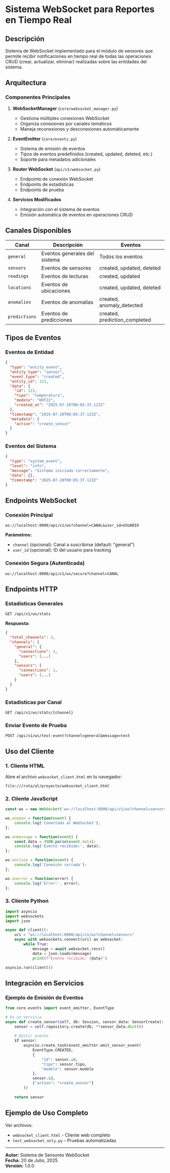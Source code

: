 # Sistema WebSocket para Reportes en Tiempo Real

## Descripción
Sistema de WebSocket implementado para el módulo de sensores que permite recibir notificaciones en tiempo real de todas las operaciones CRUD (crear, actualizar, eliminar) realizadas sobre las entidades del sistema.

## Arquitectura

### Componentes Principales

1. **WebSocketManager** (`core/websocket_manager.py`)
   - Gestiona múltiples conexiones WebSocket
   - Organiza conexiones por canales temáticos
   - Maneja reconexiones y desconexiones automáticamente

2. **EventEmitter** (`core/events.py`)
   - Sistema de emisión de eventos
   - Tipos de eventos predefinidos (created, updated, deleted, etc.)
   - Soporte para metadatos adicionales

3. **Router WebSocket** (`api/v1/websocket.py`)
   - Endpoints de conexión WebSocket
   - Endpoints de estadísticas
   - Endpoints de prueba

4. **Servicios Modificados**
   - Integración con el sistema de eventos
   - Emisión automática de eventos en operaciones CRUD

## Canales Disponibles

| Canal | Descripción | Eventos |
|-------|-------------|---------|
| `general` | Eventos generales del sistema | Todos los eventos |
| `sensors` | Eventos de sensores | created, updated, deleted |
| `readings` | Eventos de lecturas | created, updated |
| `locations` | Eventos de ubicaciones | created, updated, deleted |
| `anomalies` | Eventos de anomalías | created, anomaly_detected |
| `predictions` | Eventos de predicciones | created, prediction_completed |

## Tipos de Eventos

### Eventos de Entidad
```json
{
  "type": "entity_event",
  "entity_type": "sensor",
  "event_type": "created",
  "entity_id": 123,
  "data": {
    "id": 123,
    "tipo": "temperatura",
    "modelo": "DHT22",
    "created_at": "2025-07-20T00:05:37.123Z"
  },
  "timestamp": "2025-07-20T00:05:37.123Z",
  "metadata": {
    "action": "create_sensor"
  }
}
```

### Eventos del Sistema
```json
{
  "type": "system_event",
  "level": "info",
  "message": "Sistema iniciado correctamente",
  "data": {},
  "timestamp": "2025-07-20T00:05:37.123Z"
}
```

## Endpoints WebSocket

### Conexión Principal
```
ws://localhost:8000/api/v1/ws?channel=CANAL&user_id=USUARIO
```

**Parámetros:**
- `channel` (opcional): Canal a suscribirse (default: "general")
- `user_id` (opcional): ID del usuario para tracking

### Conexión Segura (Autenticada)
```
ws://localhost:8000/api/v1/ws/secure?channel=CANAL
```

## Endpoints HTTP

### Estadísticas Generales
```http
GET /api/v1/ws/stats
```

**Respuesta:**
```json
{
  "total_channels": 3,
  "channels": {
    "general": {
      "connections": 2,
      "users": [...]
    },
    "sensors": {
      "connections": 1,
      "users": [...]
    }
  }
}
```

### Estadísticas por Canal
```http
GET /api/v1/ws/stats/{channel}
```

### Enviar Evento de Prueba
```http
POST /api/v1/ws/test-event?channel=general&message=test
```

## Uso del Cliente

### 1. Cliente HTML
Abre el archivo `websocket_client.html` en tu navegador:
```
file:///ruta/al/proyecto/websocket_client.html
```

### 2. Cliente JavaScript
```javascript
const ws = new WebSocket('ws://localhost:8000/api/v1/ws?channel=sensors');

ws.onopen = function(event) {
    console.log('Conectado al WebSocket');
};

ws.onmessage = function(event) {
    const data = JSON.parse(event.data);
    console.log('Evento recibido:', data);
};

ws.onclose = function(event) {
    console.log('Conexión cerrada');
};

ws.onerror = function(error) {
    console.log('Error:', error);
};
```

### 3. Cliente Python
```python
import asyncio
import websockets
import json

async def client():
    uri = "ws://localhost:8000/api/v1/ws?channel=sensors"
    async with websockets.connect(uri) as websocket:
        while True:
            message = await websocket.recv()
            data = json.loads(message)
            print(f"Evento recibido: {data}")

asyncio.run(client())
```

## Integración en Servicios

### Ejemplo de Emisión de Eventos
```python
from core.events import event_emitter, EventType

# En un servicio
async def create_sensor(self, db: Session, sensor_data: SensorCreate):
    sensor = self.repository.create(db, **sensor_data.dict())
    
    # Emitir evento
    if sensor:
        asyncio.create_task(event_emitter.emit_sensor_event(
            EventType.CREATED,
            {
                "id": sensor.id,
                "tipo": sensor.tipo,
                "modelo": sensor.modelo
            },
            sensor.id,
            {"action": "create_sensor"}
        ))
    
    return sensor
```

## Ejemplo de Uso Completo

Ver archivos:
- `websocket_client.html` - Cliente web completo
- `test_websocket_only.py` - Pruebas automatizadas

---

**Autor:** Sistema de Sensores WebSocket  
**Fecha:** 20 de Julio, 2025  
**Versión:** 1.0.0
